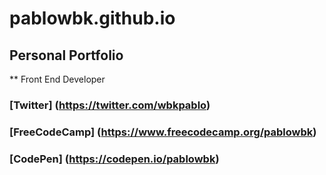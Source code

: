 # pablowbk.github.io

## Personal Portfolio

** Front End Developer

### [Twitter] (https://twitter.com/wbkpablo)
### [FreeCodeCamp] (https://www.freecodecamp.org/pablowbk)
### [CodePen] (https://codepen.io/pablowbk)
